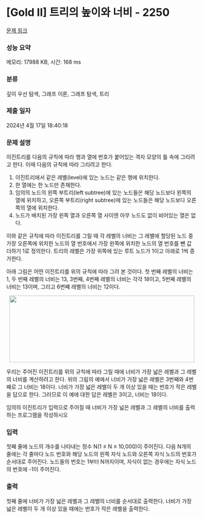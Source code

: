 # [Gold II] 트리의 높이와 너비 - 2250 

[문제 링크](https://www.acmicpc.net/problem/2250) 

### 성능 요약

메모리: 17988 KB, 시간: 168 ms

### 분류

깊이 우선 탐색, 그래프 이론, 그래프 탐색, 트리

### 제출 일자

2024년 4월 17일 18:40:18

### 문제 설명

<p>이진트리를 다음의 규칙에 따라 행과 열에 번호가 붙어있는 격자 모양의 틀 속에 그리려고 한다. 이때 다음의 규칙에 따라 그리려고 한다.</p>

<ol>
	<li>이진트리에서 같은 레벨(level)에 있는 노드는 같은 행에 위치한다.</li>
	<li>한 열에는 한 노드만 존재한다.</li>
	<li>임의의 노드의 왼쪽 부트리(left subtree)에 있는 노드들은 해당 노드보다 왼쪽의 열에 위치하고, 오른쪽 부트리(right subtree)에 있는 노드들은 해당 노드보다 오른쪽의 열에 위치한다.</li>
	<li>노드가 배치된 가장 왼쪽 열과 오른쪽 열 사이엔 아무 노드도 없이 비어있는 열은 없다.</li>
</ol>

<p>이와 같은 규칙에 따라 이진트리를 그릴 때 각 레벨의 너비는 그 레벨에 할당된 노드 중 가장 오른쪽에 위치한 노드의 열 번호에서 가장 왼쪽에 위치한 노드의 열 번호를 뺀 값 더하기 1로 정의한다. 트리의 레벨은 가장 위쪽에 있는 루트 노드가 1이고 아래로 1씩 증가한다.</p>

<p>아래 그림은 어떤 이진트리를 위의 규칙에 따라 그려 본 것이다. 첫 번째 레벨의 너비는 1, 두 번째 레벨의 너비는 13, 3번째, 4번째 레벨의 너비는 각각 18이고, 5번째 레벨의 너비는 13이며, 그리고 6번째 레벨의 너비는 12이다.</p>

<p style="text-align: center;"><img alt="" src="https://upload.acmicpc.net/4e4aaa17-dc1d-4af9-a36a-3144259fb7d2/-/preview/" style="width: 488px; height: 176px;"></p>

<p>우리는 주어진 이진트리를 위의 규칙에 따라 그릴 때에 너비가 가장 넓은 레벨과 그 레벨의 너비를 계산하려고 한다. 위의 그림의 예에서 너비가 가장 넓은 레벨은 3번째와 4번째로 그 너비는 18이다. 너비가 가장 넓은 레벨이 두 개 이상 있을 때는 번호가 작은 레벨을 답으로 한다. 그러므로 이 예에 대한 답은 레벨은 3이고, 너비는 18이다.</p>

<p>임의의 이진트리가 입력으로 주어질 때 너비가 가장 넓은 레벨과 그 레벨의 너비를 출력하는 프로그램을 작성하시오</p>

### 입력 

 <p>첫째 줄에 노드의 개수를 나타내는 정수 N(1 ≤ N ≤ 10,000)이 주어진다. 다음 N개의 줄에는 각 줄마다 노드 번호와 해당 노드의 왼쪽 자식 노드와 오른쪽 자식 노드의 번호가 순서대로 주어진다. 노드들의 번호는 1부터 N까지이며, 자식이 없는 경우에는 자식 노드의 번호에 -1이 주어진다.</p>

### 출력 

 <p>첫째 줄에 너비가 가장 넓은 레벨과 그 레벨의 너비를 순서대로 출력한다. 너비가 가장 넓은 레벨이 두 개 이상 있을 때에는 번호가 작은 레벨을 출력한다.</p>

